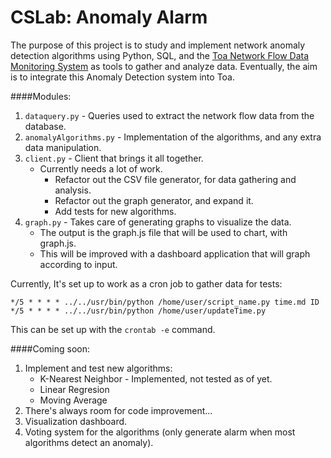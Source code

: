 # CSLab: Anomaly Alarm
The purpose of this project is to study and implement network anomaly detection algorithms using Python, SQL, and the [Toa Network Flow Data Monitoring System](https://github.com/cslab-uprrp/toa) as tools to gather and analyze data. Eventually, the aim is to integrate this Anomaly Detection system into Toa.

####Modules:
1. `dataquery.py` - Queries used to extract the network flow data from the database.
2. `anomalyAlgorithms.py` - Implementation of the algorithms, and any extra data manipulation.
3. `client.py` - Client that brings it all together.
	* Currently needs a lot of work.
		* Refactor out the CSV file generator, for data gathering and analysis.
		* Refactor out the graph generator, and expand it.
		* Add tests for new algorithms.
4. `graph.py` - Takes care of generating graphs to visualize the data.
	* The output is the graph.js file that will be used to chart, with graph.js.
	* This will be improved with a dashboard application that will graph according to input.


Currently, It's set up to work as a cron job to gather data for tests:

```
*/5 * * * * ../../usr/bin/python /home/user/script_name.py time.md ID
*/5 * * * * ../../usr/bin/python /home/user/updateTime.py
```

This can be set up with the `crontab -e` command.

####Coming soon:
1. Implement and test new algorithms:
	* K-Nearest Neighbor - Implemented, not tested as of yet.
	* Linear Regresion
	* Moving Average
2. There's always room for code improvement...
3. Visualization dashboard.
4. Voting system for the algorithms (only generate alarm when most algorithms detect an anomaly).